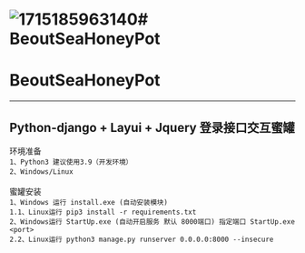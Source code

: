 ![1715185963140](https://github.com/beoutnaprun/BeoutSeaHoneyPot/assets/133112969/628f0a12-3bfc-40b5-9ffa-9990b6da9a41)# BeoutSeaHoneyPot
===
BeoutSeaHoneyPot
===
---
Python-django + Layui + Jquery 登录接口交互蜜罐
---

环境准备<br>
`1、Python3 建议使用3.9（开发环境）`<br>
`2、Windows/Linux`<br>
<br>
蜜罐安装<br>
`1、Windows 运行 install.exe (自动安装模块)`<br>
`1.1、Linux运行 pip3 install -r requirements.txt`<br>
`2、Windows运行 StartUp.exe (自动开启服务 默认 8000端口) 指定端口 StartUp.exe <port>`<br>
`2.2、Linux运行 python3 manage.py runserver 0.0.0.0:8000 --insecure`<br>
